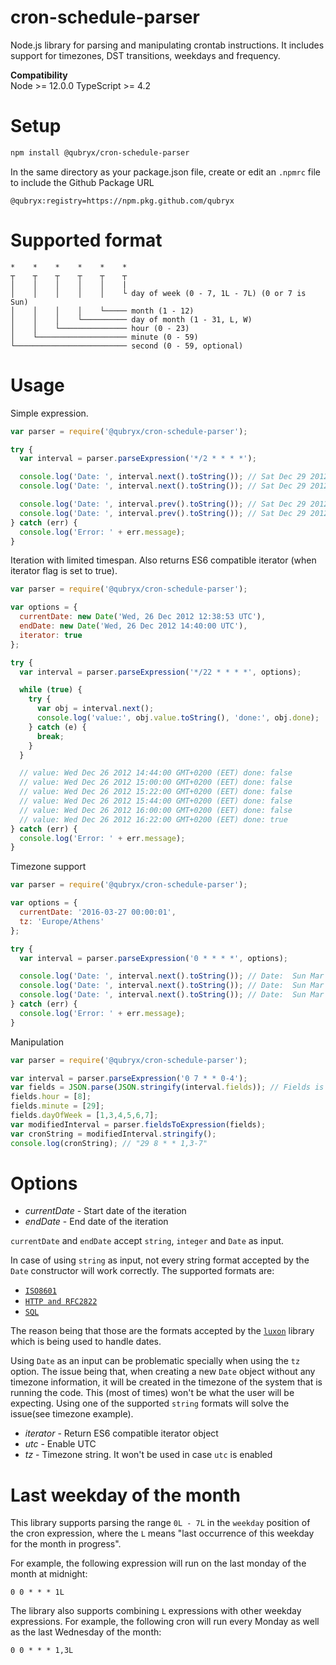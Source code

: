 cron-schedule-parser
================

Node.js library for parsing and manipulating crontab instructions. It includes support for timezones, DST transitions, weekdays and frequency.

__Compatibility__  
Node >= 12.0.0
TypeScript >= 4.2

Setup
========
```bash
npm install @qubryx/cron-schedule-parser
```
In the same directory as your package.json file, create or edit an `.npmrc` file to include the Github Package URL
```.npmrc
@qubryx:registry=https://npm.pkg.github.com/qubryx
```

Supported format
========

```
*    *    *    *    *    *
┬    ┬    ┬    ┬    ┬    ┬
│    │    │    │    │    |
│    │    │    │    │    └ day of week (0 - 7, 1L - 7L) (0 or 7 is Sun)
│    │    │    │    └───── month (1 - 12)
│    │    │    └────────── day of month (1 - 31, L, W)
│    │    └─────────────── hour (0 - 23)
│    └──────────────────── minute (0 - 59)
└───────────────────────── second (0 - 59, optional)
```


Usage
========

Simple expression.

```javascript
var parser = require('@qubryx/cron-schedule-parser');

try {
  var interval = parser.parseExpression('*/2 * * * *');

  console.log('Date: ', interval.next().toString()); // Sat Dec 29 2012 00:42:00 GMT+0200 (EET)
  console.log('Date: ', interval.next().toString()); // Sat Dec 29 2012 00:44:00 GMT+0200 (EET)

  console.log('Date: ', interval.prev().toString()); // Sat Dec 29 2012 00:42:00 GMT+0200 (EET)
  console.log('Date: ', interval.prev().toString()); // Sat Dec 29 2012 00:40:00 GMT+0200 (EET)
} catch (err) {
  console.log('Error: ' + err.message);
}

```

Iteration with limited timespan. Also returns ES6 compatible iterator (when iterator flag is set to true).

```javascript
var parser = require('@qubryx/cron-schedule-parser');

var options = {
  currentDate: new Date('Wed, 26 Dec 2012 12:38:53 UTC'),
  endDate: new Date('Wed, 26 Dec 2012 14:40:00 UTC'),
  iterator: true
};

try {
  var interval = parser.parseExpression('*/22 * * * *', options);

  while (true) {
    try {
      var obj = interval.next();
      console.log('value:', obj.value.toString(), 'done:', obj.done);
    } catch (e) {
      break;
    }
  }

  // value: Wed Dec 26 2012 14:44:00 GMT+0200 (EET) done: false
  // value: Wed Dec 26 2012 15:00:00 GMT+0200 (EET) done: false
  // value: Wed Dec 26 2012 15:22:00 GMT+0200 (EET) done: false
  // value: Wed Dec 26 2012 15:44:00 GMT+0200 (EET) done: false
  // value: Wed Dec 26 2012 16:00:00 GMT+0200 (EET) done: false
  // value: Wed Dec 26 2012 16:22:00 GMT+0200 (EET) done: true
} catch (err) {
  console.log('Error: ' + err.message);
}

```

Timezone support

```javascript
var parser = require('@qubryx/cron-schedule-parser');

var options = {
  currentDate: '2016-03-27 00:00:01',
  tz: 'Europe/Athens'
};

try {
  var interval = parser.parseExpression('0 * * * *', options);

  console.log('Date: ', interval.next().toString()); // Date:  Sun Mar 27 2016 01:00:00 GMT+0200
  console.log('Date: ', interval.next().toString()); // Date:  Sun Mar 27 2016 02:00:00 GMT+0200
  console.log('Date: ', interval.next().toString()); // Date:  Sun Mar 27 2016 04:00:00 GMT+0300 (Notice DST transition)
} catch (err) {
  console.log('Error: ' + err.message);
}
```

Manipulation 

```javascript
var parser = require('@qubryx/cron-schedule-parser');

var interval = parser.parseExpression('0 7 * * 0-4');
var fields = JSON.parse(JSON.stringify(interval.fields)); // Fields is immutable
fields.hour = [8];
fields.minute = [29];
fields.dayOfWeek = [1,3,4,5,6,7];
var modifiedInterval = parser.fieldsToExpression(fields);
var cronString = modifiedInterval.stringify();
console.log(cronString); // "29 8 * * 1,3-7"
```

Options
========

* *currentDate* - Start date of the iteration
* *endDate* - End date of the iteration

`currentDate` and `endDate` accept `string`, `integer` and `Date` as input.

In case of using `string` as input, not every string format accepted
by the `Date` constructor will work correctly. 
The supported formats are: 
- [`ISO8601`](https://moment.github.io/luxon/#/parsing?id=iso-8601)
- [`HTTP and RFC2822`](https://moment.github.io/luxon/#/parsing?id=http-and-rfc2822)
- [`SQL`](https://moment.github.io/luxon/#/parsing?id=sql) 

The reason being that those are the formats accepted by the
[`luxon`](https://moment.github.io/luxon/) library which is being used to handle dates.

Using `Date` as an input can be problematic specially when using the `tz` option. The issue being that, when creating a new `Date` object without
any timezone information, it will be created in the timezone of the system that is running the code. This (most of times) won't be what the user
will be expecting. Using one of the supported `string` formats will solve the issue(see timezone example).

* *iterator* - Return ES6 compatible iterator object 
* *utc* - Enable UTC
* *tz* - Timezone string. It won't be used in case `utc` is enabled

Last weekday of the month
=========================

This library supports parsing the range `0L - 7L` in the `weekday` position of
the cron expression, where the `L` means "last occurrence of this weekday for
the month in progress".

For example, the following expression will run on the last monday of the month
at midnight:

```
0 0 * * * 1L
```

The library also supports combining `L` expressions with other weekday
expressions. For example, the following cron will run every Monday as well
as the last Wednesday of the month:

```
0 0 * * * 1,3L
```
